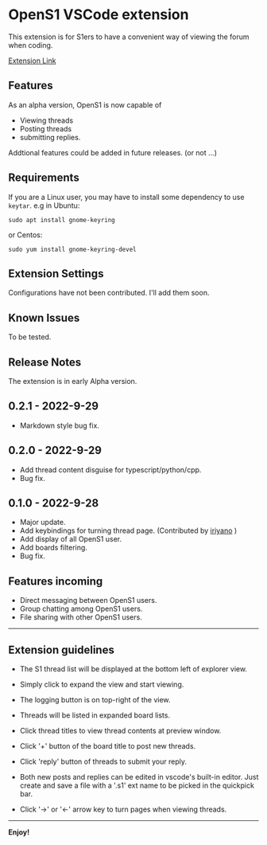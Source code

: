 # OpenS1 VSCode extension
This extension is for S1ers to have a convenient way of viewing the forum when coding.

[Extension Link](https://marketplace.visualstudio.com/items?itemName=nessaj.opens1)

## Features

As an alpha version, OpenS1 is now capable of 
 - Viewing threads 
 - Posting threads 
 - submitting replies.

Addtional features could be added in future releases. (or not ...)


## Requirements

If you are a Linux user, you may have to install some dependency to use `keytar`.
e.g in Ubuntu:
```
sudo apt install gnome-keyring
```
or Centos:
```
sudo yum install gnome-keyring-devel
```


## Extension Settings

Configurations have not been contributed. I'll add them soon.

## Known Issues

To be tested.

## Release Notes

The extension is in early Alpha version.

## 0.2.1 - 2022-9-29

- Markdown style bug fix.

## 0.2.0 - 2022-9-29

- Add thread content disguise for typescript/python/cpp.
- Bug fix.

## 0.1.0 - 2022-9-28

- Major update.
- Add keybindings for turning thread page. (Contributed by [iriyano](https://github.com/aaeviru) )
- Add display of all OpenS1 user.
- Add boards filtering.
- Bug fix.

## Features incoming

- Direct messaging between OpenS1 users.
- Group chatting among OpenS1 users.
- File sharing with other OpenS1 users.

---

## Extension guidelines

 - The S1 thread list will be displayed at the bottom left of explorer view. 

 - Simply click to expand the view and start viewing.

 - The logging button is on top-right of the view.

 - Threads will be listed in expanded board lists.

 - Click thread titles to view thread contents at preview window.

 - Click '+' button of the board title to post new threads.

 - Click 'reply' button of threads to submit your reply.

 - Both new posts and replies can be edited in vscode's built-in editor. 
 Just create and save a file with a '.s1' ext name to be picked in the quickpick bar.

 - Click '->' or '<-' arrow key to turn pages when viewing threads.

----

**Enjoy!**
